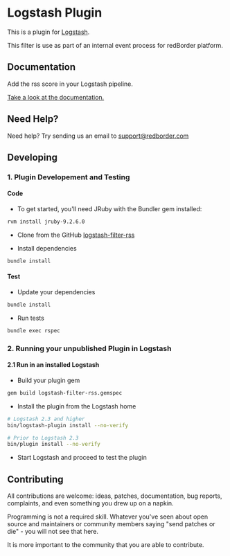 # Logstash Plugin

This is a plugin for [Logstash](https://github.com/elastic/logstash).

This filter is use as part of an internal event process for redBorder platform.

## Documentation

Add the rss score in your Logstash pipeline.

[Take a look at the documentation.](docs/index.asciidoc)

## Need Help?

Need help? Try sending us an email to support@redborder.com

## Developing

### 1. Plugin Developement and Testing

#### Code
- To get started, you'll need JRuby with the Bundler gem installed:
```sh 
rvm install jruby-9.2.6.0
```

- Clone from the GitHub [logstash-filter-rss](https://github.com/redBorder/logstash-filter-rss)

- Install dependencies
```sh
bundle install
```

#### Test

- Update your dependencies

```sh
bundle install
```

- Run tests

```sh
bundle exec rspec
```

### 2. Running your unpublished Plugin in Logstash

#### 2.1 Run in an installed Logstash

- Build your plugin gem
```sh
gem build logstash-filter-rss.gemspec
```
- Install the plugin from the Logstash home
```sh
# Logstash 2.3 and higher
bin/logstash-plugin install --no-verify

# Prior to Logstash 2.3
bin/plugin install --no-verify

```
- Start Logstash and proceed to test the plugin

## Contributing

All contributions are welcome: ideas, patches, documentation, bug reports, complaints, and even something you drew up on a napkin.

Programming is not a required skill. Whatever you've seen about open source and maintainers or community members  saying "send patches or die" - you will not see that here.

It is more important to the community that you are able to contribute.
